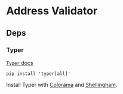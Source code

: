 # Address Validator

## Deps

### Typer

[`Typer` docs](https://typer.tiangolo.com/)

`pip install 'typer[all]'`

Install Typer with [Colorama](https://github.com/tartley/colorama) and 
[Shellingham](https://github.com/sarugaku/shellingham).